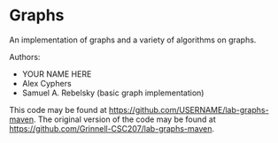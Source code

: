 # Graphs

An implementation of graphs and a variety of algorithms on graphs.

Authors:

* YOUR NAME HERE
* Alex Cyphers
* Samuel A. Rebelsky (basic graph implementation)

This code may be found at <https://github.com/USERNAME/lab-graphs-maven>.
The original version of the code may be found at <https://github.com/Grinnell-CSC207/lab-graphs-maven>.
